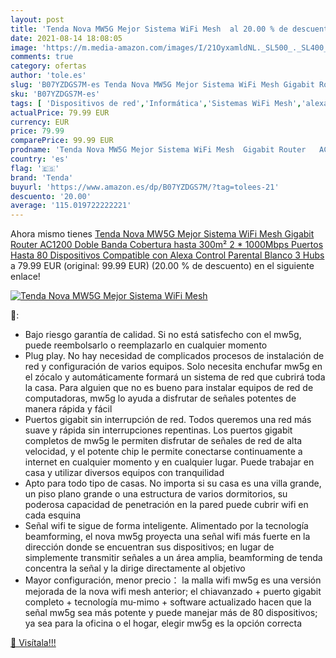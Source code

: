 ```yaml
---
layout: post
title: 'Tenda Nova MW5G Mejor Sistema WiFi Mesh  al 20.00 % de descuento'
date: 2021-08-14 18:08:05
image: 'https://m.media-amazon.com/images/I/21OyxamldNL._SL500_._SL400_.jpg'
comments: true
category: ofertas
author: 'tole.es'
slug: 'B07YZDGS7M-es Tenda Nova MW5G Mejor Sistema WiFi Mesh Gigabit Router...'
sku: 'B07YZDGS7M-es'
tags: [ 'Dispositivos de red','Informática','Sistemas WiFi Mesh','alexa','tenda', ]
actualPrice: 79.99 EUR
currency: EUR
price: 79.99
comparePrice: 99.99 EUR
prodname: 'Tenda Nova MW5G Mejor Sistema WiFi Mesh  Gigabit Router   AC1200 Doble Banda Cobertura hasta 300m²  2 * 1000Mbps Puertos  Hasta 80 Dispositivos  Compatible con Alexa  Control Parental  Blanco  3 Hubs '
country: 'es'
flag: '🇪🇸'
brand: 'Tenda'
buyurl: 'https://www.amazon.es/dp/B07YZDGS7M/?tag=tolees-21'
descuento: '20.00'
average: '115.019722222221'
---
```


Ahora mismo tienes [Tenda Nova MW5G Mejor Sistema WiFi Mesh  Gigabit Router   AC1200 Doble Banda Cobertura hasta 300m²  2 * 1000Mbps Puertos  Hasta 80 Dispositivos  Compatible con Alexa  Control Parental  Blanco  3 Hubs ](https://www.amazon.es/dp/B07YZDGS7M/?tag=tolees-21) a 79.99 EUR (original: 99.99 EUR) (20.00 %  de descuento) en el siguiente enlace!

[![Tenda Nova MW5G Mejor Sistema WiFi Mesh ](https://m.media-amazon.com/images/I/21OyxamldNL._SL500_._SL400_.jpg)](https://www.amazon.es/dp/B07YZDGS7M/?tag=tolees-21)

🔎:

- Bajo riesgo garantía de calidad. Si no está satisfecho con el mw5g, puede reembolsarlo o reemplazarlo en cualquier momento
- Plug play. No hay necesidad de complicados procesos de instalación de red y configuración de varios equipos. Solo necesita enchufar mw5g en el zócalo y automáticamente formará un sistema de red que cubrirá toda la casa. Para alguien que no es bueno para instalar equipos de red de computadoras, mw5g lo ayuda a disfrutar de señales potentes de manera rápida y fácil
- Puertos gigabit sin interrupción de red. Todos queremos una red más suave y rápida sin interrupciones repentinas. Los puertos gigabit completos de mw5g le permiten disfrutar de señales de red de alta velocidad, y el potente chip le permite conectarse continuamente a internet en cualquier momento y en cualquier lugar. Puede trabajar en casa y utilizar diversos equipos con tranquilidad
- Apto para todo tipo de casas. No importa si su casa es una villa grande, un piso plano grande o una estructura de varios dormitorios, su poderosa capacidad de penetración en la pared puede cubrir wifi en cada esquina
- Señal wifi te sigue de forma inteligente. Alimentado por la tecnología beamforming, el nova mw5g proyecta una señal wifi más fuerte en la dirección donde se encuentran sus dispositivos; en lugar de simplemente transmitir señales a un área amplia, beamforming de tenda concentra la señal y la dirige directamente al objetivo
- Mayor configuración, menor precio： la malla wifi mw5g es una versión mejorada de la nova wifi mesh anterior; el chiavanzado + puerto gigabit completo + tecnología mu-mimo + software actualizado hacen que la señal mw5g sea más potente y puede manejar más de 80 dispositivos; ya sea para la oficina o el hogar, elegir mw5g es la opción correcta

[🛒 Visítala!!!](https://www.amazon.es/dp/B07YZDGS7M/?tag=tolees-21)
